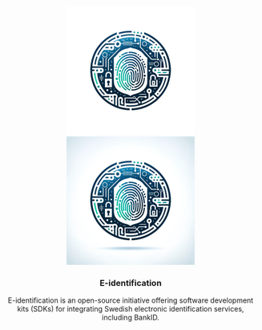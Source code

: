 <p align="center">
  <img width="256px" height="256px" src="https://github.com/e-identification/.github/blob/main/e-identification-dark.png#gh-dark-mode-only" alt="E-identification logo">
  <img width="256px" height="256px" src="https://github.com/e-identification/.github/blob/main/e-identification.png#gh-light-mode-only" alt="E-identification logo">
</p>
<h3 align="center">
  E-identification
</h3>
<p align="center">
 E-identification is an open-source initiative offering software development kits (SDKs) for integrating Swedish electronic identification services, including BankID. 
</p>